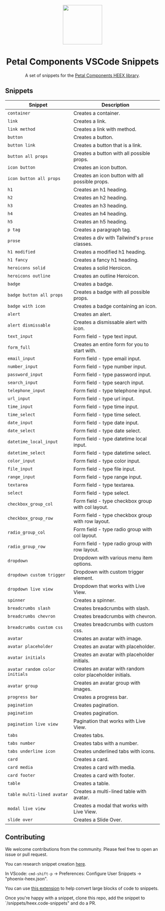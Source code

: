 <p align="center">
  <img src="https://res.cloudinary.com/wickedsites/image/upload/v1635752721/petal/logo_rh2ras.png" height="128">

  <h1 align="center">Petal Components VSCode Snippets</h1>

  <p align="center">
    A set of snippets for the <a href="https://github.com/petalframework/petal_components">Petal Components HEEX library</a>.
  </p>
</p>

## Snippets

| Snippet | Description |
| ------- | --------------------------------------------- |
|`container`| Creates a container.|
|`link`| Creates a link.|
|`link method`| Creates a link with method.|
|`button`| Creates a button.|
|`button link`| Creates a button that is a link.|
|`button all props`| Creates a button with all possible props.|
|`icon button`| Creates an icon button.|
|`icon button all props`| Creates an icon button with all possible props.|
|`h1`| Creates an h1 heading.|
|`h2`| Creates an h2 heading.|
|`h3`| Creates an h3 heading.|
|`h4`| Creates an h4 heading.|
|`h5`| Creates an h5 heading.|
|`p tag`| Creates a paragraph tag.|
|`prose`| Creates a div with Tailwind's `prose` classes.|
|`h1 modified`| Creates a modified h1 heading.|
|`h1 fancy`| Creates a fancy h1 heading.|
|`heroicons solid`| Creates a solid Heroicon.|
|`heroicons outline`| Creates an outline Heroicon.|
|`badge`| Creates a badge.|
|`badge button all props`| Creates a badge with all possible props.|
|`badge with icon`| Creates a badge containing an icon.|
|`alert`| Creates an alert.|
|`alert dismissable`| Creates a dismissable alert with icon.|
|`text_input`| Form field - type text input.|
|`form_full`| Creates an entire form for you to start with.|
|`email_input`| Form field - type email input.|
|`number_input`| Form field - type number input.|
|`password_input`| Form field - type password input.|
|`search_input`| Form field - type search input.|
|`telephone_input`| Form field - type telephone input.|
|`url_input`| Form field - type url input.|
|`time_input`| Form field - type time input.|
|`time_select`| Form field - type time select.|
|`date_input`| Form field - type date input.|
|`date_select`| Form field - type date select.|
|`datetime_local_input`| Form field - type datetime local input.|
|`datetime_select`| Form field - type datetime select.|
|`color_input`| Form field - type color input.|
|`file_input`| Form field - type file input.|
|`range_input`| Form field - type range input.|
|`textarea`| Form field - type textarea.|
|`select`| Form field - type select.|
|`checkbox_group_col`| Form field - type checkbox group with col layout.|
|`checkbox_group_row`| Form field - type checkbox group with row layout.|
|`radio_group_col`| Form field - type radio group with col layout.|
|`radio_group_row`| Form field - type radio group with row layout.|
|`dropdown`| Dropdown with various menu item options.|
|`dropdown custom trigger`| Dropdown with custom trigger element.|
|`dropdown live view`| Dropdown that works with Live View.|
|`spinner`| Creates a spinner.|
|`breadcrumbs slash`| Creates breadcrumbs with slash.|
|`breadcrumbs chevron`| Creates breadcrumbs with chevron.|
|`breadcrumbs custom css`| Creates breadcrumbs with custom css.|
|`avatar`| Creates an avatar with image.|
|`avatar placeholder`| Creates an avatar with placeholder.|
|`avatar initials`| Creates an avatar with placeholder initials.|
|`avatar random color initials`| Creates an avatar with random color placeholder initials.|
|`avatar group`| Creates an avatar group with images.|
|`progress bar`| Creates a progress bar.|
|`pagination`| Creates pagination.|
|`pagination`| Creates pagination.|
|`pagination live view`| Pagination that works with Live View.|
|`tabs`| Creates tabs.|
|`tabs number`| Creates tabs with a number.|
|`tabs underline icon`| Creates underlined tabs with icons.|
|`card`| Creates a card.|
|`card media`| Creates a card with media.|
|`card footer`| Creates a card with footer.|
|`table`| Creates a table.|
|`table multi-lined avatar`| Creates a multi-lined table with avatar.|
|`modal live view`| Creates a modal that works with Live View.|
|`slide over`| Creates a Slide Over.|



## Contributing

We welcome contributions from the community. Please feel free to open an issue or pull request.

You can research snippet creation [here](https://code.visualstudio.com/docs/editor/userdefinedsnippets#_snippet-syntax).

In VScode: `cmd-shift-p` -> Preferences: Configure User Snippets -> "phoenix-heex.json".

You can use [this extension](https://marketplace.visualstudio.com/items?itemName=nsfilho.tosnippet) to help convert large blocks of code to snippets.

Once you're happy with a snippet, clone this repo, add the snippet to `/snippets/heex.code-snippets" and do a PR.
